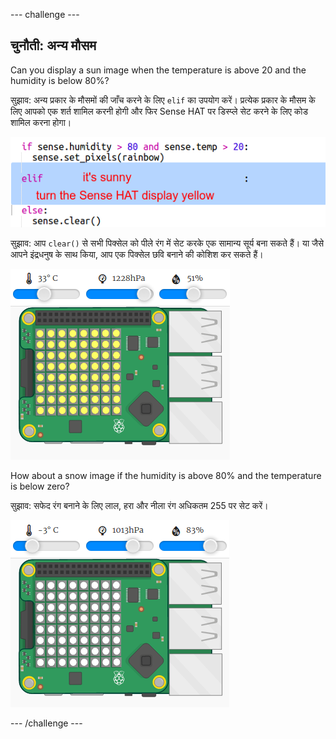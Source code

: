 \--- challenge \---

## चुनौती: अन्य मौसम

Can you display a sun image when the temperature is above 20 and the humidity is below 80%?

सुझाव: अन्य प्रकार के मौसमों की जाँच करने के लिए `elif` का उपयोग करें। प्रत्येक प्रकार के मौसम के लिए आपको एक शर्त शामिल करनी होगी और फिर Sense HAT पर डिस्प्ले सेट करने के लिए कोड शामिल करना होगा।

![स्क्रीनशॉट](images/rainbow-elif.png)

सुझाव: आप `clear()` से सभी पिक्सेल को पीले रंग में सेट करके एक सामान्य सूर्य बना सकते हैं। या जैसे आपने इंद्रधनुष के साथ किया, आप एक पिक्सेल छवि बनाने की कोशिश कर सकते हैं।

![स्क्रीनशॉट](images/rainbow-sun.png)

How about a snow image if the humidity is above 80% and the temperature is below zero?

सुझाव: सफेद रंग बनाने के लिए लाल, हरा और नीला रंग अधिकतम 255 पर सेट करें।

![स्क्रीनशॉट](images/rainbow-snow.png)

\--- /challenge \---